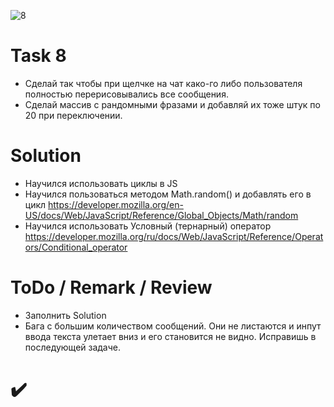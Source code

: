 ![8](https://github.com/makhnanov/telegram-bot-support-platform/blob/main/lessons/8/img.png)

# Task 8
- Сделай так чтобы при щелчке на чат како-го либо пользователя полностью перерисовывались все сообщения.
- Сделай массив с рандомными фразами и добавляй их тоже штук по 20 при переключении.

# Solution
- Научился использовать циклы в JS 
- Научился пользоваться методом Math.random() и добавлять его в цикл https://developer.mozilla.org/en-US/docs/Web/JavaScript/Reference/Global_Objects/Math/random
- Научился использовать Условный (тернарный) оператор https://developer.mozilla.org/ru/docs/Web/JavaScript/Reference/Operators/Conditional_operator

# ToDo / Remark / Review
- Заполнить Solution
- Бага с большим количеством сообщений. Они не листаются и инпут ввода текста улетает вниз и его становится не видно. Исправишь в последующей задаче.

# :heavy_check_mark:
